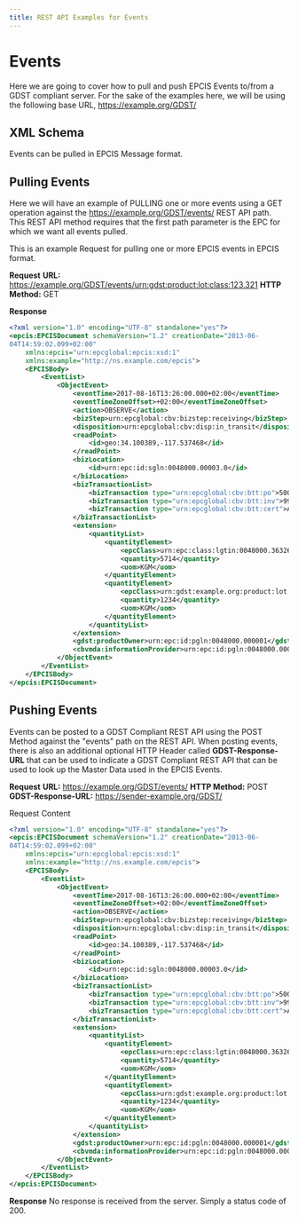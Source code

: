```yaml
---
title: REST API Examples for Events
---
```


# Events
Here we are going to cover how to pull and push EPCIS Events to/from a GDST compliant server. For the sake of the examples here, we will be using the following base URL, https://example.org/GDST/

## XML Schema
Events can be pulled in EPCIS Message format.

## Pulling Events
Here we will have an example of PULLING one or more events using a GET operation against the https://example.org/GDST/events/ REST API path. This REST API method requires that the first path parameter is the EPC for which we want all events pulled.

This is an example Request for pulling one or more EPCIS events in EPCIS format.

**Request**
**URL:** https://example.org/GDST/events/urn:gdst:product:lot:class:123.321
**HTTP Method:** GET

**Response**
```xml
<?xml version="1.0" encoding="UTF-8" standalone="yes"?>
<epcis:EPCISDocument schemaVersion="1.2" creationDate="2013-06-
04T14:59:02.099+02:00"
    xmlns:epcis="urn:epcglobal:epcis:xsd:1"
    xmlns:example="http://ns.example.com/epcis">
    <EPCISBody>
        <EventList>
            <ObjectEvent>
                <eventTime>2017-08-16T13:26:00.000+02:00</eventTime>
                <eventTimeZoneOffset>+02:00</eventTimeZoneOffset>
                <action>OBSERVE</action>
                <bizStep>urn:epcglobal:cbv:bizstep:receiving</bizStep>
                <disposition>urn:epcglobal:cbv:disp:in_transit</disposition>
                <readPoint>
                    <id>geo:34.100389,-117.537468</id>
                </readPoint>
                <bizLocation>
                    <id>urn:epc:id:sgln:0048000.00003.0</id>
                </bizLocation>
                <bizTransactionList>
                    <bizTransaction type="urn:epcglobal:cbv:btt:po">500127042</bizTransaction>
                    <bizTransaction type="urn:epcglobal:cbv:btt:inv">9992332</bizTransaction>
                    <bizTransaction type="urn:epcglobal:cbv:btt:cert">ABC123</bizTransaction>
                </bizTransactionList>
                <extension>
                    <quantityList>
                        <quantityElement>
                            <epcClass>urn:epc:class:lgtin:0048000.363267.YFT123</epcClass>
                            <quantity>5714</quantity>
                            <uom>KGM</uom>
                        </quantityElement>
                        <quantityElement>
                            <epcClass>urn:gdst:example.org:product:lot:class:123.456.789/epcClass>
                            <quantity>1234</quantity>
                            <uom>KGM</uom>
                        </quantityElement>
                    </quantityList>
                </extension>
                <gdst:productOwner>urn:epc:id:pgln:0048000.000001</gdst:productOwner>
                <cbvmda:informationProvider>urn:epc:id:pgln:0048000.00001</cbvmda:informationProvider>
            </ObjectEvent>
        </EventList>
    </EPCISBody>
</epcis:EPCISDocument>
```

## Pushing Events
Events can be posted to a GDST Compliant REST API using the POST Method against the "events" path on the REST API. When posting events, there is also an additional optional HTTP Header called **GDST-Response-URL** that can be used to indicate a GDST Compliant REST API that can be used to look up the Master Data used in the EPCIS Events.


**Request**
**URL:** https://example.org/GDST/events/
**HTTP Method:** POST
**GDST-Response-URL:** https://sender-example.org/GDST/

Request Content
```xml
<?xml version="1.0" encoding="UTF-8" standalone="yes"?>
<epcis:EPCISDocument schemaVersion="1.2" creationDate="2013-06-
04T14:59:02.099+02:00"
    xmlns:epcis="urn:epcglobal:epcis:xsd:1"
    xmlns:example="http://ns.example.com/epcis">
    <EPCISBody>
        <EventList>
            <ObjectEvent>
                <eventTime>2017-08-16T13:26:00.000+02:00</eventTime>
                <eventTimeZoneOffset>+02:00</eventTimeZoneOffset>
                <action>OBSERVE</action>
                <bizStep>urn:epcglobal:cbv:bizstep:receiving</bizStep>
                <disposition>urn:epcglobal:cbv:disp:in_transit</disposition>
                <readPoint>
                    <id>geo:34.100389,-117.537468</id>
                </readPoint>
                <bizLocation>
                    <id>urn:epc:id:sgln:0048000.00003.0</id>
                </bizLocation>
                <bizTransactionList>
                    <bizTransaction type="urn:epcglobal:cbv:btt:po">500127042</bizTransaction>
                    <bizTransaction type="urn:epcglobal:cbv:btt:inv">9992332</bizTransaction>
                    <bizTransaction type="urn:epcglobal:cbv:btt:cert">ABC123</bizTransaction>
                </bizTransactionList>
                <extension>
                    <quantityList>
                        <quantityElement>
                            <epcClass>urn:epc:class:lgtin:0048000.363267.YFT123</epcClass>
                            <quantity>5714</quantity>
                            <uom>KGM</uom>
                        </quantityElement>
                        <quantityElement>
                            <epcClass>urn:gdst:example.org:product:lot:class:123.456.789/epcClass>
                            <quantity>1234</quantity>
                            <uom>KGM</uom>
                        </quantityElement>
                    </quantityList>
                </extension>
                <gdst:productOwner>urn:epc:id:pgln:0048000.000001</gdst:productOwner>
                <cbvmda:informationProvider>urn:epc:id:pgln:0048000.00001</cbvmda:informationProvider>
            </ObjectEvent>
        </EventList>
    </EPCISBody>
</epcis:EPCISDocument>
```

**Response**
No response is received from the server. Simply a status code of 200.
